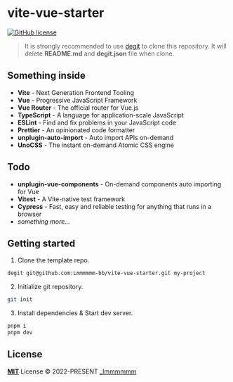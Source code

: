 # vite-vue-starter

[![GitHub license](https://img.shields.io/github/license/Lmmmmmm-bb/vite-vue-starter)](https://github.com/Lmmmmmm-bb/vite-vue-starter/blob/main/LICENSE)

> It is strongly recommended to use [degit](https://github.com/Rich-Harris/degit) to clone this repository. It will delete **README.md** and **degit.json** file when clone.

## Something inside

- **Vite** - Next Generation Frontend Tooling
- **Vue** - Progressive JavaScript Framework
- **Vue Router** - The official router for Vue.js
- **TypeScript** - A language for application-scale JavaScript
- **ESLint** - Find and fix problems in your JavaScript code
- **Prettier** - An opinionated code formatter
- **unplugin-auto-import** - Auto import APIs on-demand
- **UnoCSS** - The instant on-demand Atomic CSS engine

## Todo

- **unplugin-vue-components** - On-demand components auto importing for Vue
- **Vitest** - A Vite-native test framework
- **Cypress** - Fast, easy and reliable testing for anything that runs in a browser
- _something more..._

## Getting started

1. Clone the template repo.

```bash
degit git@github.com:Lmmmmmm-bb/vite-vue-starter.git my-project
```

2. Initialize git repository.

```bash
git init
```

3. Install dependencies & Start dev server.

```bash
pnpm i
pnpm dev
```

## License

[**MIT**](./LICENSE) License © 2022-PRESENT [\_lmmmmmm](https://github.com/Lmmmmmm-bb)
